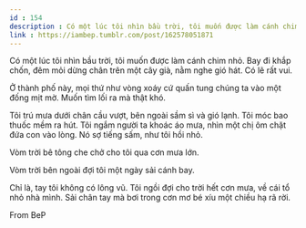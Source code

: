 ```yaml
---
id : 154
description : Có một lúc tôi nhìn bầu trời, tôi muốn được làm cánh chim nhỏ. Bay đi khắp chốn, đêm mỏi dừng chân trên một cây già, nằm nghe gió hát. Có lẽ rất vui.
link : https://iambep.tumblr.com/post/162578051871
---
```


Có một lúc tôi nhìn bầu trời, tôi muốn được làm cánh chim nhỏ. Bay đi khắp
chốn, đêm mỏi dừng chân trên một cây già, nằm nghe gió hát. Có lẽ rất vui.

Ở thành phố này, mọi thứ như vòng xoáy cứ quấn tung chúng ta vào một đống
mịt mờ. Muốn tìm lối ra mà thật khó.

Tôi trú mưa dưới chân cầu vượt, bên ngoài sầm sì và gió lạnh. Tôi móc bao
thuốc mềm ra hút. Tôi ngắm người ta khoác áo mưa, nhìn một chị ôm chặt đứa
con vào lòng. Nó sợ tiếng sấm, như tôi hồi nhỏ.

Vòm trời bê tông che chở cho tôi qua cơn mưa lớn.

Vòm trời bên ngoài đợi tôi một ngày sải cánh bay.

Chỉ là, tay tôi không có lông vũ. Tôi ngồi đợi cho trời hết cơn mưa, về
cái tổ nhỏ nhà mình. Sải chân tay mà bơi trong cơn mơ bé xíu một chiều hạ
rã rời.

From BeP